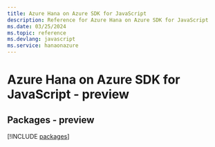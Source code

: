 ```yaml
---
title: Azure Hana on Azure SDK for JavaScript
description: Reference for Azure Hana on Azure SDK for JavaScript
ms.date: 03/25/2024
ms.topic: reference
ms.devlang: javascript
ms.service: hanaonazure
---
```

# Azure Hana on Azure SDK for JavaScript - preview
## Packages - preview
[!INCLUDE [packages](hana-on-azure-index.md)]